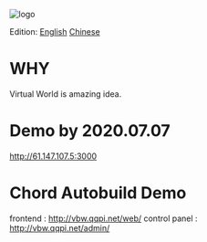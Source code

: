 
![logo](/Users/fuzhongqiang/Desktop/www/VirtualBlockWorld/bluemap/static/vbw.png)

Edition:	[English](bluemap/EN.md) 	[Chinese](bluemap/CN.md)

# WHY
Virtual World is amazing idea.

# Demo by 2020.07.07
http://61.147.107.5:3000

# Chord Autobuild Demo
frontend : http://vbw.qqpi.net/web/
control panel : http://vbw.qqpi.net/admin/
